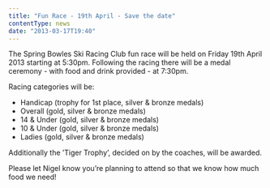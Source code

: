 ```yaml
---
title: "Fun Race - 19th April - Save the date"
contentType: news
date: "2013-03-17T19:40"
---
```


The Spring Bowles Ski Racing Club fun race will be held on Friday 19th April 2013 starting at 5:30pm. Following the racing there will be a medal ceremony - with food and drink provided - at 7:30pm.

Racing categories will be:
* Handicap (trophy for 1st place, silver & bronze medals)
* Overall (gold, silver & bronze medals)
* 14 & Under (gold, silver & bronze medals)
* 10 & Under (gold, silver & bronze medals)
* Ladies (gold, silver & bronze medals)

Additionally the ’Tiger Trophy’, decided on by the coaches, will be awarded.

Please let Nigel know you’re planning to attend so that we know how much food we need!
